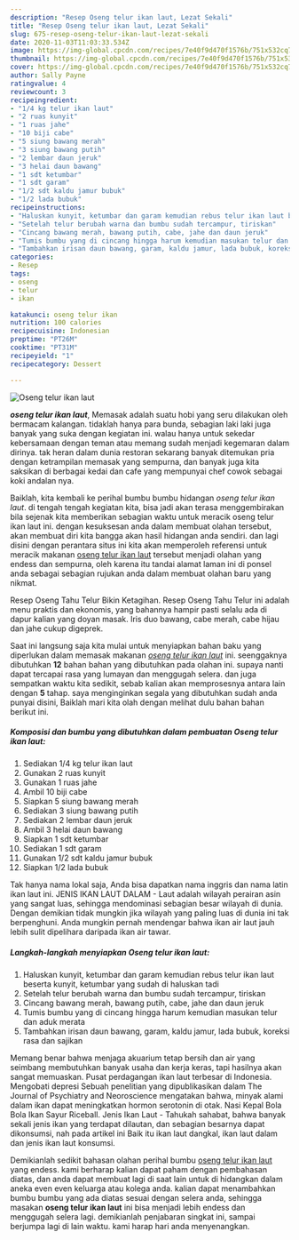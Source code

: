 ```yaml
---
description: "Resep Oseng telur ikan laut, Lezat Sekali"
title: "Resep Oseng telur ikan laut, Lezat Sekali"
slug: 675-resep-oseng-telur-ikan-laut-lezat-sekali
date: 2020-11-03T11:03:33.534Z
image: https://img-global.cpcdn.com/recipes/7e40f9d470f1576b/751x532cq70/oseng-telur-ikan-laut-foto-resep-utama.jpg
thumbnail: https://img-global.cpcdn.com/recipes/7e40f9d470f1576b/751x532cq70/oseng-telur-ikan-laut-foto-resep-utama.jpg
cover: https://img-global.cpcdn.com/recipes/7e40f9d470f1576b/751x532cq70/oseng-telur-ikan-laut-foto-resep-utama.jpg
author: Sally Payne
ratingvalue: 4
reviewcount: 3
recipeingredient:
- "1/4 kg telur ikan laut"
- "2 ruas kunyit"
- "1 ruas jahe"
- "10 biji cabe"
- "5 siung bawang merah"
- "3 siung bawang putih"
- "2 lembar daun jeruk"
- "3 helai daun bawang"
- "1 sdt ketumbar"
- "1 sdt garam"
- "1/2 sdt kaldu jamur bubuk"
- "1/2 lada bubuk"
recipeinstructions:
- "Haluskan kunyit, ketumbar dan garam kemudian rebus telur ikan laut beserta kunyit, ketumbar yang sudah di haluskan tadi"
- "Setelah telur berubah warna dan bumbu sudah tercampur, tiriskan"
- "Cincang bawang merah, bawang putih, cabe, jahe dan daun jeruk"
- "Tumis bumbu yang di cincang hingga harum kemudian masukan telur dan aduk merata"
- "Tambahkan irisan daun bawang, garam, kaldu jamur, lada bubuk, koreksi rasa dan sajikan"
categories:
- Resep
tags:
- oseng
- telur
- ikan

katakunci: oseng telur ikan 
nutrition: 100 calories
recipecuisine: Indonesian
preptime: "PT26M"
cooktime: "PT31M"
recipeyield: "1"
recipecategory: Dessert

---
```



![Oseng telur ikan laut](https://img-global.cpcdn.com/recipes/7e40f9d470f1576b/751x532cq70/oseng-telur-ikan-laut-foto-resep-utama.jpg)

<b><i>oseng telur ikan laut</i></b>, Memasak adalah suatu hobi yang seru dilakukan oleh bermacam kalangan. tidaklah hanya para bunda, sebagian laki laki juga banyak yang suka dengan kegiatan ini. walau hanya untuk sekedar kebersamaan dengan teman atau memang sudah menjadi kegemaran dalam dirinya. tak heran dalam dunia restoran sekarang banyak ditemukan pria dengan ketrampilan memasak yang sempurna, dan banyak juga kita saksikan di berbagai kedai dan cafe yang mempunyai chef cowok sebagai koki andalan nya.

Baiklah, kita kembali ke perihal bumbu bumbu hidangan <i>oseng telur ikan laut</i>. di tengah tengah kegiatan kita, bisa jadi akan terasa menggembirakan bila sejenak kita memberikan sebagian waktu untuk meracik oseng telur ikan laut ini. dengan kesuksesan anda dalam membuat olahan tersebut, akan membuat diri kita bangga akan hasil hidangan anda sendiri. dan lagi disini dengan perantara situs ini kita akan memperoleh referensi untuk meracik makanan <u>oseng telur ikan laut</u> tersebut menjadi olahan yang endess dan sempurna, oleh karena itu tandai alamat laman ini di ponsel anda sebagai sebagian rujukan anda dalam membuat olahan baru yang nikmat.

Resep Oseng Tahu Telur Bikin Ketagihan. Resep Oseng Tahu Telur ini adalah menu praktis dan ekonomis, yang bahannya hampir pasti selalu ada di dapur kalian yang doyan masak. Iris duo bawang, cabe merah, cabe hijau dan jahe cukup digeprek.


Saat ini langsung saja kita mulai untuk menyiapkan bahan baku yang diperlukan dalam memasak makanan <u><i>oseng telur ikan laut</i></u> ini. seenggaknya dibutuhkan <b>12</b> bahan bahan yang dibutuhkan pada olahan ini. supaya nanti dapat tercapai rasa yang lumayan dan menggugah selera. dan juga sempatkan waktu kita sedikit, sebab kalian akan memprosesnya antara lain dengan <b>5</b> tahap. saya menginginkan segala yang dibutuhkan sudah anda punyai disini, Baiklah mari kita olah dengan melihat dulu bahan bahan berikut ini.

<!--inarticleads1-->

##### Komposisi dan bumbu yang dibutuhkan dalam pembuatan Oseng telur ikan laut:

1. Sediakan 1/4 kg telur ikan laut
1. Gunakan 2 ruas kunyit
1. Gunakan 1 ruas jahe
1. Ambil 10 biji cabe
1. Siapkan 5 siung bawang merah
1. Sediakan 3 siung bawang putih
1. Sediakan 2 lembar daun jeruk
1. Ambil 3 helai daun bawang
1. Siapkan 1 sdt ketumbar
1. Sediakan 1 sdt garam
1. Gunakan 1/2 sdt kaldu jamur bubuk
1. Siapkan 1/2 lada bubuk


Tak hanya nama lokal saja, Anda bisa dapatkan nama inggris dan nama latin ikan laut ini. JENIS IKAN LAUT DALAM - Laut adalah wilayah perairan asin yang sangat luas, sehingga mendominasi sebagian besar wilayah di dunia. Dengan demikian tidak mungkin jika wilayah yang paling luas di dunia ini tak berpenghuni. Anda mungkin pernah mendengar bahwa ikan air laut jauh lebih sulit dipelihara daripada ikan air tawar. 

<!--inarticleads2-->

##### Langkah-langkah menyiapkan Oseng telur ikan laut:

1. Haluskan kunyit, ketumbar dan garam kemudian rebus telur ikan laut beserta kunyit, ketumbar yang sudah di haluskan tadi
1. Setelah telur berubah warna dan bumbu sudah tercampur, tiriskan
1. Cincang bawang merah, bawang putih, cabe, jahe dan daun jeruk
1. Tumis bumbu yang di cincang hingga harum kemudian masukan telur dan aduk merata
1. Tambahkan irisan daun bawang, garam, kaldu jamur, lada bubuk, koreksi rasa dan sajikan


Memang benar bahwa menjaga akuarium tetap bersih dan air yang seimbang membutuhkan banyak usaha dan kerja keras, tapi hasilnya akan sangat memuaskan. Pusat perdagangan ikan laut terbesar di Indonesia. Mengobati depresi Sebuah penelitian yang dipublikasikan dalam The Journal of Psychiatry and Neoroscience mengatakan bahwa, minyak alami dalam ikan dapat meningkatkan hormon serotonin di otak. Nasi Kepal Bola Bola Ikan Sayur Riceball. Jenis Ikan Laut - Tahukah sahabat, bahwa banyak sekali jenis ikan yang terdapat dilautan, dan sebagian besarnya dapat dikonsumsi, nah pada artikel ini Baik itu ikan laut dangkal, ikan laut dalam dan jenis ikan laut konsumsi. 

Demikianlah sedikit bahasan olahan perihal bumbu <u>oseng telur ikan laut</u> yang endess. kami berharap kalian dapat paham dengan pembahasan diatas, dan anda dapat membuat lagi di saat lain untuk di hidangkan dalam aneka even even keluarga atau kolega anda. kalian dapat menambahkan bumbu bumbu yang ada diatas sesuai dengan selera anda, sehingga masakan <b>oseng telur ikan laut</b> ini bisa menjadi lebih endess dan menggugah selera lagi. demikianlah penjabaran singkat ini, sampai berjumpa lagi di lain waktu. kami harap hari anda menyenangkan.
